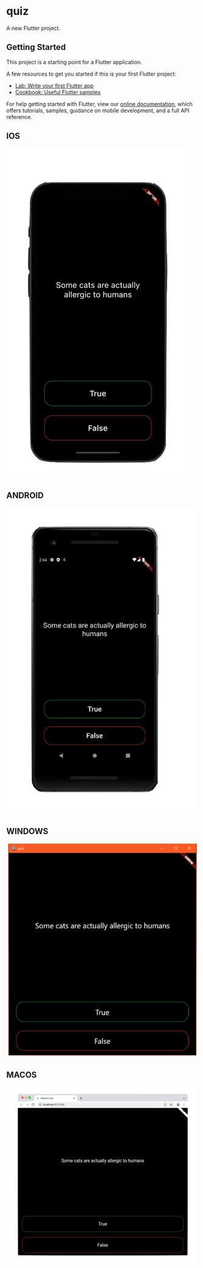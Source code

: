 # quiz

A new Flutter project.

## Getting Started

This project is a starting point for a Flutter application.

A few resources to get you started if this is your first Flutter project:

- [Lab: Write your first Flutter app](https://flutter.dev/docs/get-started/codelab)
- [Cookbook: Useful Flutter samples](https://flutter.dev/docs/cookbook)

For help getting started with Flutter, view our
[online documentation](https://flutter.dev/docs), which offers tutorials,
samples, guidance on mobile development, and a full API reference.

## IOS

![Alt-Text](/screenshots/quiz_ios.png)

## ANDROID

![Alt-Text](/screenshots/quiz_android.png)

## WINDOWS

![Alt-Text](/screenshots/quiz_windows.png)

## MACOS

![Alt-Text](/screenshots/quiz_macos.png)
